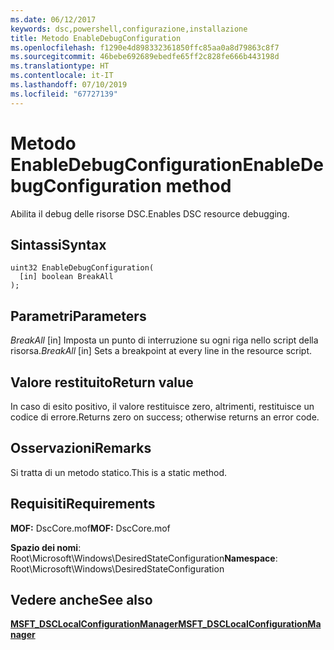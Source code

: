 ```yaml
---
ms.date: 06/12/2017
keywords: dsc,powershell,configurazione,installazione
title: Metodo EnableDebugConfiguration
ms.openlocfilehash: f1290e4d898332361850ffc85aa0a8d79863c8f7
ms.sourcegitcommit: 46bebe692689ebedfe65ff2c828fe666b443198d
ms.translationtype: HT
ms.contentlocale: it-IT
ms.lasthandoff: 07/10/2019
ms.locfileid: "67727139"
---
```

# <a name="enabledebugconfiguration-method"></a><span data-ttu-id="05697-103">Metodo EnableDebugConfiguration</span><span class="sxs-lookup"><span data-stu-id="05697-103">EnableDebugConfiguration method</span></span>

<span data-ttu-id="05697-104">Abilita il debug delle risorse DSC.</span><span class="sxs-lookup"><span data-stu-id="05697-104">Enables DSC resource debugging.</span></span>

## <a name="syntax"></a><span data-ttu-id="05697-105">Sintassi</span><span class="sxs-lookup"><span data-stu-id="05697-105">Syntax</span></span>

```mof
uint32 EnableDebugConfiguration(
  [in] boolean BreakAll
);
```

## <a name="parameters"></a><span data-ttu-id="05697-106">Parametri</span><span class="sxs-lookup"><span data-stu-id="05697-106">Parameters</span></span>

<span data-ttu-id="05697-107">*BreakAll* \[in\] Imposta un punto di interruzione su ogni riga nello script della risorsa.</span><span class="sxs-lookup"><span data-stu-id="05697-107">*BreakAll* \[in\] Sets a breakpoint at every line in the resource script.</span></span>

## <a name="return-value"></a><span data-ttu-id="05697-108">Valore restituito</span><span class="sxs-lookup"><span data-stu-id="05697-108">Return value</span></span>

<span data-ttu-id="05697-109">In caso di esito positivo, il valore restituisce zero, altrimenti, restituisce un codice di errore.</span><span class="sxs-lookup"><span data-stu-id="05697-109">Returns zero on success; otherwise returns an error code.</span></span>

## <a name="remarks"></a><span data-ttu-id="05697-110">Osservazioni</span><span class="sxs-lookup"><span data-stu-id="05697-110">Remarks</span></span>

<span data-ttu-id="05697-111">Si tratta di un metodo statico.</span><span class="sxs-lookup"><span data-stu-id="05697-111">This is a static method.</span></span>

## <a name="requirements"></a><span data-ttu-id="05697-112">Requisiti</span><span class="sxs-lookup"><span data-stu-id="05697-112">Requirements</span></span>

<span data-ttu-id="05697-113">**MOF:** DscCore.mof</span><span class="sxs-lookup"><span data-stu-id="05697-113">**MOF:** DscCore.mof</span></span>

<span data-ttu-id="05697-114">**Spazio dei nomi**: Root\Microsoft\Windows\DesiredStateConfiguration</span><span class="sxs-lookup"><span data-stu-id="05697-114">**Namespace**: Root\Microsoft\Windows\DesiredStateConfiguration</span></span>

## <a name="see-also"></a><span data-ttu-id="05697-115">Vedere anche</span><span class="sxs-lookup"><span data-stu-id="05697-115">See also</span></span>

[<span data-ttu-id="05697-116">**MSFT_DSCLocalConfigurationManager**</span><span class="sxs-lookup"><span data-stu-id="05697-116">**MSFT_DSCLocalConfigurationManager**</span></span>](msft-dsclocalconfigurationmanager.md)

